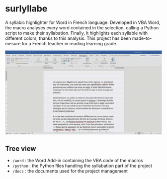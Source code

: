 # surlyllabe
A syllabic highlighter for Word in French language. Developed in VBA Word, the macro analyses every word contained in the selection, calling a Python script to make their syllabation. Finally, it highlights each syllable with different colors, thanks to this analysis.
This project has been made-to-mesure for a French teacher in reading learning grade.

![demo](docs/demo.gif)

## Tree view

* `/word` : the Word Add-in containing the VBA code of the macros
* `/python` : the Python files handling the syllabation part of the project
* `/docs` : the documents used for the project management
